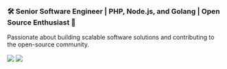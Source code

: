 ### 🛠 Senior Software Engineer | PHP, Node.js, and Golang | Open Source Enthusiast 🌟
Passionate about building scalable software solutions and contributing to the open-source community.

<P>
  <img align="center" src="https://github-readme-stats.vercel.app/api?username=mehdirajabi59&theme=dracula&show_icons=true"/>
  <img align="center" src="https://github-readme-stats.vercel.app/api/top-langs/?username=mehdirajabi59&theme=dracula&show_icons=true"/>
</p>

